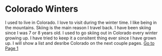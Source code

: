 # Colorado Winters

I used to live in Colorado. I love to visit during the winter time. I like being in the mountains. Skiing is the main reason I travel back. I have been skiing since I was 7 or 8 years old. I used to go skiing out in Colorado every winter growing up. I have tried to keep it a consitent thing ever since I have grown up. I will show a list and desribe Colorado on the next couple pages.
[Go to Page 1](Page1.md)
